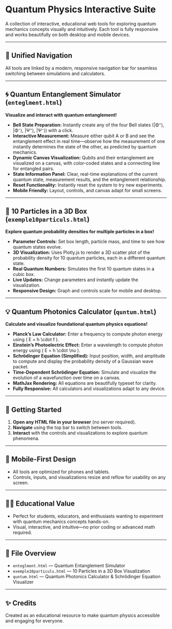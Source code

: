 # Quantum Physics Interactive Suite

A collection of interactive, educational web tools for exploring quantum mechanics concepts visually and intuitively. Each tool is fully responsive and works beautifully on both desktop and mobile devices.

---

## 🔗 Unified Navigation

All tools are linked by a modern, responsive navigation bar for seamless switching between simulations and calculators.

---

## 🌀 Quantum Entanglement Simulator (`enteglment.html`)

**Visualize and interact with quantum entanglement!**

- **Bell State Preparation:** Instantly create any of the four Bell states (|Φ⁺⟩, |Φ⁻⟩, |Ψ⁺⟩, |Ψ⁻⟩) with a click.
- **Interactive Measurement:** Measure either qubit A or B and see the entanglement effect in real time—observe how the measurement of one instantly determines the state of the other, as predicted by quantum mechanics.
- **Dynamic Canvas Visualization:** Qubits and their entanglement are visualized on a canvas, with color-coded states and a connecting line for entangled pairs.
- **State Information Panel:** Clear, real-time explanations of the current quantum state, measurement results, and the entanglement relationship.
- **Reset Functionality:** Instantly reset the system to try new experiments.
- **Mobile Friendly:** Layout, controls, and canvas adapt for small screens.

---

## 🧊 10 Particles in a 3D Box (`exemple10particuls.html`)

**Explore quantum probability densities for multiple particles in a box!**

- **Parameter Controls:** Set box length, particle mass, and time to see how quantum states evolve.
- **3D Visualization:** Uses Plotly.js to render a 3D scatter plot of the probability density for 10 quantum particles, each in a different quantum state.
- **Real Quantum Numbers:** Simulates the first 10 quantum states in a cubic box.
- **Live Updates:** Change parameters and instantly update the visualization.
- **Responsive Design:** Graph and controls scale for mobile and desktop.

---

## 💡 Quantum Photonics Calculator (`quntum.html`)

**Calculate and visualize foundational quantum physics equations!**

- **Planck’s Law Calculator:** Enter a frequency to compute photon energy using \( E = h \cdot f \).
- **Einstein’s Photoelectric Effect:** Enter a wavelength to compute photon energy using \( E = h \cdot \nu \).
- **Schrödinger Equation (Simplified):** Input position, width, and amplitude to compute and display the probability density of a Gaussian wave packet.
- **Time-Dependent Schrödinger Equation:** Simulate and visualize the evolution of a wavefunction over time on a canvas.
- **MathJax Rendering:** All equations are beautifully typeset for clarity.
- **Fully Responsive:** All calculators and visualizations adapt to any device.

---

## 🚀 Getting Started

1. **Open any HTML file in your browser** (no server required).
2. **Navigate** using the top bar to switch between tools.
3. **Interact** with the controls and visualizations to explore quantum phenomena.

---

## 📱 Mobile-First Design

- All tools are optimized for phones and tablets.
- Controls, inputs, and visualizations resize and reflow for usability on any screen.

---

## 🧑‍🔬 Educational Value

- Perfect for students, educators, and enthusiasts wanting to experiment with quantum mechanics concepts hands-on.
- Visual, interactive, and intuitive—no prior coding or advanced math required.

---

## 📂 File Overview

- `enteglment.html` — Quantum Entanglement Simulator
- `exemple10particuls.html` — 10 Particles in a 3D Box Visualization
- `quntum.html` — Quantum Photonics Calculator & Schrödinger Equation Visualizer

---

## ✨ Credits

Created as an educational resource to make quantum physics accessible and engaging for everyone. 